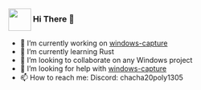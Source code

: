 <h3><img align="center" height="45" src="https://github.com/NiiightmareXD/NiiightmareXD/assets/90005793/df419d27-c125-40a7-b4d8-d1538174e4a1"/> Hi There 👋</h3>

- 🔭 I’m currently working on [windows-capture](https://github.com/NiiightmareXD/windows-capture)
- 🌱 I’m currently learning Rust
- 👯 I’m looking to collaborate on any Windows project
- 🤔 I’m looking for help with [windows-capture](https://github.com/NiiightmareXD/windows-capture)
- 📫 How to reach me: Discord: chacha20poly1305
